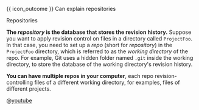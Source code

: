 <span id="prereqs"></span>

<span id="outcomes">{{ icon_outcome }} Can explain repositories</span>

<span id="title">Repositories</span>

<div id="body">


<tabs>
  <tab header="{{ icon_text }}">

**The _repository_ is the database that stores the revision history.** Suppose you want to apply revision control on files in a directory called `ProjectFoo`. In that case, you need to set up a _repo_ (short for _repository_) in the `ProjectFoo` directory, which is referred to as the _working directory_ of the repo. For example, Git uses a hidden folder named `.git` inside the working directory, to store the database of the working directory's revision history.

<box type="definition" seamless>
<include src="../../common/definitions.md#def-repo" trim />
</box>
<box type="definition" seamless>
<include src="../../common/definitions.md#def-working-directory" trim />
</box>

**You can have multiple repos in your computer**, each repo revision-controlling files of a different working directory, for examples, files of different projects.

  </tab>
  <tab header="{{ icon_video }}" class="d-print-none">

@[youtube](mLnxwlCEIb8)

  </tab>
</tabs>

</div>

<div id="extras">
</div>
